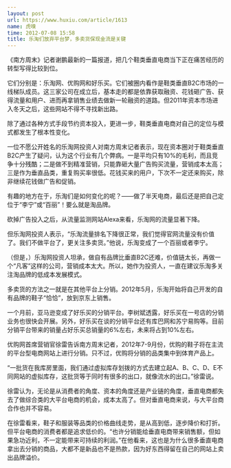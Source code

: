 ```yaml
---
layout: post
url: https://www.huxiu.com/article/1613
name: 虎嗅
time: 2012-07-08 15:58
title: 乐淘们放弃平台梦，多卖货保现金流是关键
---
```

《南方周末》记者谢鹏最新的一篇报道，把几个鞋类垂直电商当下正在痛苦经历的转型写得比较到位。

它们分别是：乐淘网、优购网和好乐买。它们被圈内看作是鞋类垂直B2C市场的一线梯队成员。这三家公司在成立后，基本走的都是依靠获取融资、花钱砸广告、获得流量和用户、进而再拿销售业绩去做新一轮融资的道路。但2011年资本市场进入冬天之后，这些网站不得不寻找新出路。

除了通过各种方式手段节约资本投入，更进一步，鞋类垂直电商对自己的定位与模式都发生了根本性变化。

一位不愿公开姓名的乐淘网投资人对南方周末记者表示，现在资本圈对于鞋类垂直B2C产生了疑问，认为这个行业有几个弊病。一是平均只有10%的毛利，而且竞争十分残酷；二是做不到精准营销，只能靠砸大量广告购买流量，营销成本太高；三是作为垂直品类，重复购买率很低。花钱买来的用户，下次不一定还来购买，除非继续花钱做广告和促销。

有趣的地方在于，乐淘们是如何变化的呢？——做了半天电商，最后还是把自己定位于“李宁”或“百丽”！要么就是淘品牌。

砍掉广告投入之后，从流量监测网站Alexa来看，乐淘网的流量显著下降。

但乐淘网投资人表示，“乐淘流量排名下降很正常，我们觉得官网流量没有价值了。我们不做平台了，更关注多卖货。”他说，乐淘变成了一个百丽或者李宁。

（但是，）乐淘网投资人坦承，做自有品牌比垂直B2C还难，价值链太长，再做一个“凡客”这样的公司，营销成本太大。所以，她作为投资人，一直在建议乐淘多关注淘品牌的低成本发展模式。

多卖货的方法之一就是在其他平台上分销。2012年5月，乐淘开始将自己开发的自有品牌的鞋子“恰恰”，放到京东上销售。

一个月前，亚马逊变成了好乐买的分销平台。李树斌透露，好乐买在一号店的分销业务也很快会开展。另外，好乐买在谈的分销平台还有库巴网和苏宁易购等。目前分销平台带来的销量占好乐买总销量的6%左右，未来将占到10%左右。

优购网首席营销官徐雷告诉南方周末记者，2012年7-9月份，优购的鞋子将在主流的平台型电商网站上进行分销。只不过，优购将分销的品类集中到体育产品上。

“一批货在我库房里面，我们通过虚拟库存划拨的方式去建立起A、B、C、D、E不同网站的虚拟库存，这批货等于同时有很多的出口，就像流水的出口。”徐雷说。

徐雷认为，无论是从消费者的角度、资本的角度还是产业链的角度，垂直电商都失去了做综合类的大平台电商的机会，成本太高了。但对垂直电商来说，与大平台商合作也并不容易。

在徐雷看来，鞋子和服装等品类的价格曲线走势，是从高到低，逐步降价和打折。但平台电商的消费者都是追求低价的。“也许分销能给垂直电商带来销售额，但如果急功近利，不一定能带来可持续的利润。”在他看来，这也是为什么很多垂直电商拿出去分销的商品，大都不是新品也不是热款，因为好东西得留在自己的网站上卖出品牌溢价。

